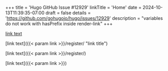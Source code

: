 +++
title = 'Hugo GitHub Issue #12929'
linkTitle = 'Home'
date = 2024-10-13T11:39:35-07:00
draft = false
details = 'https://github.com/gohugoio/hugo/issues/12929'
description = "variables do not work with hasPrefix inside render-link"
+++

[link text](https://my.test.link "link title")

[link text]({{< param link >}}/register/ "link title")

[link text]({{< param link >}}/register/)

[link text]({{< param link >}})
